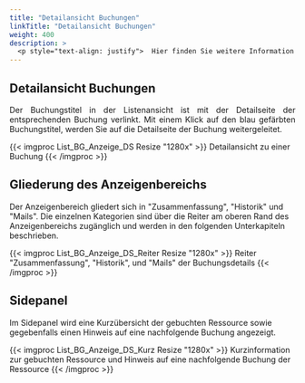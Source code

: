 ```yaml
---
title: "Detailansicht Buchungen"
linkTitle: "Detailansicht Buchungen"
weight: 400
description: >
  <p style="text-align: justify">  Hier finden Sie weitere Information zur Detailansicht einer Buchung. Diese öffnen Sie, indem Sie auf den Buchungstitel in der Listenansicht klicken. </p>
---
```

## Detailansicht Buchungen
<p style="text-align: justify"> Der Buchungstitel in der Listenansicht ist mit der Detailseite der entsprechenden Buchung verlinkt. Mit einem Klick auf den blau gefärbten Buchungstitel, werden Sie auf die Detailseite der Buchung weitergeleitet. </p>

{{< imgproc List_BG_Anzeige_DS Resize "1280x" >}}
Detailansicht zu einer Buchung 
{{< /imgproc >}}

## Gliederung des Anzeigenbereichs
Der Anzeigenbereich gliedert sich in "Zusammenfassung", "Historik" und "Mails". Die einzelnen Kategorien sind über die Reiter am oberen Rand des Anzeigenbereichs zugänglich und werden in den folgenden Unterkapiteln beschrieben.

{{< imgproc List_BG_Anzeige_DS_Reiter Resize "1280x" >}}
Reiter "Zusammenfassung", "Historik", und "Mails" der Buchungsdetails 
{{< /imgproc >}}

## Sidepanel
Im Sidepanel wird eine Kurzübersicht der gebuchten Ressource sowie gegebenfalls einen Hinweis auf eine nachfolgende Buchung angezeigt. 

{{< imgproc List_BG_Anzeige_DS_Kurz Resize "1280x" >}}
Kurzinformation zur gebuchten Ressource und Hinweis auf eine nachfolgende Buchung der Ressource 
{{< /imgproc >}}